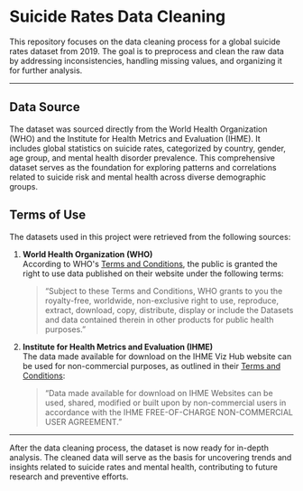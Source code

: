 # Suicide Rates Data Cleaning

This repository focuses on the data cleaning process for a global suicide rates dataset from 2019. The goal is to preprocess and clean the raw data by addressing inconsistencies, handling missing values, and organizing it for further analysis.

---

## Data Source

The dataset was sourced directly from the World Health Organization (WHO) and the Institute for Health Metrics and Evaluation (IHME). It includes global statistics on suicide rates, categorized by country, gender, age group, and mental health disorder prevalence. This comprehensive dataset serves as the foundation for exploring patterns and correlations related to suicide risk and mental health across diverse demographic groups.

## Terms of Use

The datasets used in this project were retrieved from the following sources:

1. **World Health Organization (WHO)**  
   According to WHO's [Terms and Conditions](https://www.who.int/about/policies/publishing/data-policy/terms-and-conditions), the public is granted the right to use data published on their website under the following terms:  
   > “Subject to these Terms and Conditions, WHO grants to you the royalty-free, worldwide, non-exclusive right to use, reproduce, extract, download, copy, distribute, display or include the Datasets and data contained therein in other products for public health purposes.”

2. **Institute for Health Metrics and Evaluation (IHME)**  
   The data made available for download on the IHME Viz Hub website can be used for non-commercial purposes, as outlined in their [Terms and Conditions](https://www.healthdata.org/data-tools-practices/data-practices/terms-and-conditions):  
   > “Data made available for download on IHME Websites can be used, shared, modified or built upon by non-commercial users in accordance with the IHME FREE-OF-CHARGE NON-COMMERCIAL USER AGREEMENT.”

---

After the data cleaning process, the dataset is now ready for in-depth analysis. The cleaned data will serve as the basis for uncovering trends and insights related to suicide rates and mental health, contributing to future research and preventive efforts.